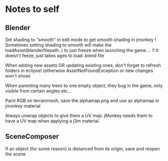 # Notes to self

## Blender

Set shading to "smooth" in edit mode to get smooth shading in jmonkey
! Sometimes setting shading to smooth will make the loadAsset(blenderfilepath..) to just freeze when launching the game.... 
!! It doesn't feeze, just takes ages to load .blend file

When adding new assets OR updating existing ones, don't forget to refresh folders in eclipse! (otherwise AssetNotFoundException or new changes won't show)

When parenting many trees to one empty object, they bug in the game, only visible from certain angles etc...

Paint RGB on terrainmesh, save the alphamap.png and use as alphamap in jmonkey material

Always unwrap objects to give them a UV map. jMonkey needs them to have a UV map when applying a j3m material.

## SceneComposer 

If an object (for some reason) is distanced from its origin, save and reopen the scene